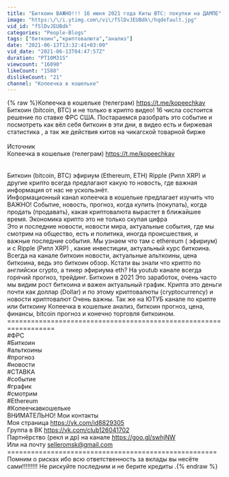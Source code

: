 ```yaml
---
title: "Биткоин ВАЖНО!!! 16 июня 2021 года Киты BTC: покупки на ДАМПЕ"
image: "https:\/\/i.ytimg.com\/vi\/fSlDvJEUBdk\/hqdefault.jpg"
vid_id: "fSlDvJEUBdk"
categories: "People-Blogs"
tags: ["биткоин","криптовалюта","анализ"]
date: "2021-06-13T13:32:41+03:00"
vid_date: "2021-06-13T04:47:57Z"
duration: "PT10M31S"
viewcount: "16090"
likeCount: "1588"
dislikeCount: "21"
channel: "Копеечка в кошельке"
---
```

{% raw %}Копеечка в кошельке (телеграм) <a rel="nofollow" target="blank" href="https://t.me/kopeechkav">https://t.me/kopeechkav</a>  Биткоин (bitcoin, BTC) и не только в крипто видео! 16 числа состоится решение по ставке ФРС США. Постараемся разобрать это событие  и посмотреть как вёл себя биткоин  в эти дни, в видео есть и биржевая статистика , а так же действия китов на чикагской товарной бирже<br /><br />Источник <br />Копеечка в кошельке (телеграм) <a rel="nofollow" target="blank" href="https://t.me/kopeechkav">https://t.me/kopeechkav</a><br /><br /><br />Биткоин (bitcoin, BTC) эфириум (Ethereum, ETH) Ripple (Рипл XRP) и другие крипто всегда предлагают какую то новость, где важная информация от нас не ускользнёт.<br />Информационный канал копеечка в кошельке предлагает изучить что ВАЖНО! Событие, новость, прогноз, когда купить (покупать), когда продать (продавать), какая криптовалюта вырастет в ближайшее время. Экономика крипто это не только скупая цифра<br />Это и последние новости, новости мира, актуальные события,  где мы смотрим на общество, есть и политика, иногда происшествия, и важные последние события. Мы узнаем что там с  ethereum ( эфириум) и с Ripple (Рипл XRP) ,  какие инвестиции, актуальный курс биткоина. Всегда на канале биткоин новости, актуальные альткоины, цена биткоина, ведь это биткоин обзор. Кстати вы знали что крипто по английски crypto, а тикер эфириума eth? На youtub канале всегда горячий прогноз, трейдинг. Биткоин в 2021 Это заработок, очень часто мы видим рост биткоина и важен актуальный график. Крипта это деньги почти как доллар (Dollar) и по этому криптовалюты (cryptocurrency) и новости криптовалют Очень важны. Так же на ЮТУБ канале по крипте или биткоину Копеечка в кошельке анализ, биткоин прогноз, цена, финансы, bitcoin прогноз и конечно торговля биткоином.<br />==================================================================<br />#ФРС<br />#Биткоин<br />#альткоины<br />#прогноз<br />#новости<br />#СТАВКА<br />#событие<br />#график<br />#смотрим<br />#Ethereum<br />#Копеечкавкошельке <br />ВНИМАТЕЛЬНО! Мои контакты<br />Моя страница <a rel="nofollow" target="blank" href="https://vk.com/id8829305">https://vk.com/id8829305</a><br />Группа в ВК <a rel="nofollow" target="blank" href="https://vk.com/club126041702">https://vk.com/club126041702</a><br />Партнёрство (рекл и др) на канале <a rel="nofollow" target="blank" href="https://goo.gl/swhjNW">https://goo.gl/swhjNW</a><br />Или на почту selleromsk@gmail.com<br />=====================================================<br />Помним о рисках ибо всю ответственность за вклады вы несёте сами!!!!!!!!! Не рискуйте последним и не берите кредиты .{% endraw %}
